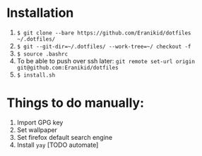 # Installation

1. `$ git clone --bare https://github.com/Eranikid/dotfiles ~/.dotfiles/`
2. `$ git --git-dir=~/.dotfiles/ --work-tree=~/ checkout -f`
3. `$ source .bashrc`
4. To be able to push over ssh later: `git remote set-url origin git@github.com:Eranikid/dotfiles`
5. `$ install.sh`

# Things to do manually:

1. Import GPG key
2. Set wallpaper
3. Set firefox default search engine
4. Install `yay` [TODO automate]
